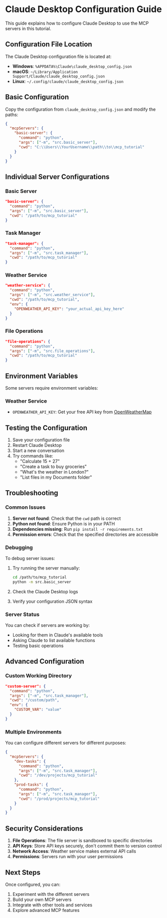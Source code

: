 # Claude Desktop Configuration Guide

This guide explains how to configure Claude Desktop to use the MCP servers in this tutorial.

## Configuration File Location

The Claude Desktop configuration file is located at:

- **Windows**: `%APPDATA%\Claude\claude_desktop_config.json`
- **macOS**: `~/Library/Application Support/Claude/claude_desktop_config.json`
- **Linux**: `~/.config/claude/claude_desktop_config.json`

## Basic Configuration

Copy the configuration from `claude_desktop_config.json` and modify the paths:

```json
{
  "mcpServers": {
    "basic-server": {
      "command": "python",
      "args": ["-m", "src.basic_server"],
      "cwd": "C:\\Users\\YourUsername\\path\\to\\mcp_tutorial"
    }
  }
}
```

## Individual Server Configurations

### Basic Server
```json
"basic-server": {
  "command": "python",
  "args": ["-m", "src.basic_server"],
  "cwd": "/path/to/mcp_tutorial"
}
```

### Task Manager
```json
"task-manager": {
  "command": "python",
  "args": ["-m", "src.task_manager"],
  "cwd": "/path/to/mcp_tutorial"
}
```

### Weather Service
```json
"weather-service": {
  "command": "python",
  "args": ["-m", "src.weather_service"],
  "cwd": "/path/to/mcp_tutorial",
  "env": {
    "OPENWEATHER_API_KEY": "your_actual_api_key_here"
  }
}
```

### File Operations
```json
"file-operations": {
  "command": "python",
  "args": ["-m", "src.file_operations"],
  "cwd": "/path/to/mcp_tutorial"
}
```

## Environment Variables

Some servers require environment variables:

### Weather Service
- `OPENWEATHER_API_KEY`: Get your free API key from [OpenWeatherMap](https://openweathermap.org/api)

## Testing the Configuration

1. Save your configuration file
2. Restart Claude Desktop
3. Start a new conversation
4. Try commands like:
   - "Calculate 15 + 27"
   - "Create a task to buy groceries"
   - "What's the weather in London?"
   - "List files in my Documents folder"

## Troubleshooting

### Common Issues

1. **Server not found**: Check that the `cwd` path is correct
2. **Python not found**: Ensure Python is in your PATH
3. **Dependencies missing**: Run `pip install -r requirements.txt`
4. **Permission errors**: Check that the specified directories are accessible

### Debugging

To debug server issues:

1. Try running the server manually:
   ```bash
   cd /path/to/mcp_tutorial
   python -m src.basic_server
   ```

2. Check the Claude Desktop logs
3. Verify your configuration JSON syntax

### Server Status

You can check if servers are working by:
- Looking for them in Claude's available tools
- Asking Claude to list available functions
- Testing basic operations

## Advanced Configuration

### Custom Working Directory
```json
"custom-server": {
  "command": "python",
  "args": ["-m", "src.task_manager"],
  "cwd": "/custom/path",
  "env": {
    "CUSTOM_VAR": "value"
  }
}
```

### Multiple Environments
You can configure different servers for different purposes:

```json
{
  "mcpServers": {
    "dev-tasks": {
      "command": "python",
      "args": ["-m", "src.task_manager"],
      "cwd": "/dev/projects/mcp_tutorial"
    },
    "prod-tasks": {
      "command": "python", 
      "args": ["-m", "src.task_manager"],
      "cwd": "/prod/projects/mcp_tutorial"
    }
  }
}
```

## Security Considerations

1. **File Operations**: The file server is sandboxed to specific directories
2. **API Keys**: Store API keys securely, don't commit them to version control
3. **Network Access**: Weather service makes external API calls
4. **Permissions**: Servers run with your user permissions

## Next Steps

Once configured, you can:
1. Experiment with the different servers
2. Build your own MCP servers
3. Integrate with other tools and services
4. Explore advanced MCP features
